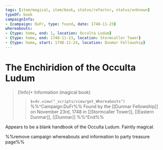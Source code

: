 ```yaml
---
tags: [item/magical, item/book, status/refactor, status/unknown]
typeOf: book
campaignInfo:
- {campaign: DuFr, type: found, date: 1748-11-23}
whereabouts:
- {type: home, end: 1, location: Occulta Ludum}
- {type: home, end: 1748-11-23, location: Stormcaller Tower}
- {type: home, start: 1748-11-24, location: Dunmar Fellowship}
---
```

# The Enchiridion of the Occulta Ludum
>[!info]+ Information
> (magical book)
>> `$=dv.view("_scripts/view/get_Whereabouts")`
>> %%^Campaign:DuFr%% Found by the [[Dunmar Fellowship]] on November 23rd, 1748 in [[Stormcaller Tower]], [[Eastern Dunmar]], [[Dunmar]] %%^End%%

Appears to be a blank handbook of the Occulta Ludum. Faintly magical.

%%remove campaign whereabouts and information to party treasure page%%